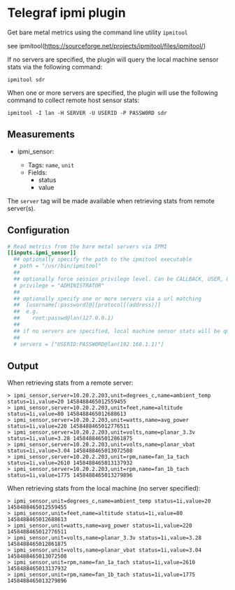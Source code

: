 # Telegraf ipmi plugin

Get bare metal metrics using the command line utility `ipmitool`

see ipmitool(https://sourceforge.net/projects/ipmitool/files/ipmitool/)

If no servers are specified, the plugin will query the local machine sensor stats via the following command:

```
ipmitool sdr
```

When one or more servers are specified, the plugin will use the following command to collect remote host sensor stats:

```
ipmitool -I lan -H SERVER -U USERID -P PASSW0RD sdr
```

## Measurements

- ipmi_sensor:

    * Tags: `name`, `unit`
    * Fields:
      - status
      - value

The `server` tag will be made available when retrieving stats from remote server(s).

## Configuration

```toml
# Read metrics from the bare metal servers via IPMI
[[inputs.ipmi_sensor]]
  ## optionally specify the path to the ipmitool executable
  # path = "/usr/bin/ipmitool"
  ##
  ## optionally force session privilege level. Can be CALLBACK, USER, OPERATOR, ADMINISTRATOR
  # privilege = "ADMINISTRATOR"
  ##
  ## optionally specify one or more servers via a url matching
  ##  [username[:password]@][protocol[(address)]]
  ##  e.g.
  ##    root:passwd@lan(127.0.0.1)
  ##
  ## if no servers are specified, local machine sensor stats will be queried
  ##
  # servers = ["USERID:PASSW0RD@lan(192.168.1.1)"]
```

## Output

When retrieving stats from a remote server:
```
> ipmi_sensor,server=10.20.2.203,unit=degrees_c,name=ambient_temp status=1i,value=20 1458488465012559455
> ipmi_sensor,server=10.20.2.203,unit=feet,name=altitude status=1i,value=80 1458488465012688613
> ipmi_sensor,server=10.20.2.203,unit=watts,name=avg_power status=1i,value=220 1458488465012776511
> ipmi_sensor,server=10.20.2.203,unit=volts,name=planar_3.3v status=1i,value=3.28 1458488465012861875
> ipmi_sensor,server=10.20.2.203,unit=volts,name=planar_vbat status=1i,value=3.04 1458488465013072508
> ipmi_sensor,server=10.20.2.203,unit=rpm,name=fan_1a_tach status=1i,value=2610 1458488465013137932
> ipmi_sensor,server=10.20.2.203,unit=rpm,name=fan_1b_tach status=1i,value=1775 1458488465013279896
```

When retrieving stats from the local machine (no server specified):
```
> ipmi_sensor,unit=degrees_c,name=ambient_temp status=1i,value=20 1458488465012559455
> ipmi_sensor,unit=feet,name=altitude status=1i,value=80 1458488465012688613
> ipmi_sensor,unit=watts,name=avg_power status=1i,value=220 1458488465012776511
> ipmi_sensor,unit=volts,name=planar_3.3v status=1i,value=3.28 1458488465012861875
> ipmi_sensor,unit=volts,name=planar_vbat status=1i,value=3.04 1458488465013072508
> ipmi_sensor,unit=rpm,name=fan_1a_tach status=1i,value=2610 1458488465013137932
> ipmi_sensor,unit=rpm,name=fan_1b_tach status=1i,value=1775 1458488465013279896
```
